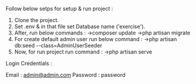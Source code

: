 Follow below setps for setup & run project :

1. Clone the project.
2. Set .env & in that file set Database name ('exercise').
3. After, run below commands :
    ->composer update
    ->php artisan migrate
4. For create default admin user run below command :
    ->php artisan db:seed --class=AdminUserSeeder
5. Now, for run project run command :
    ->php artisan serve

Login Credentials : 

Email    : admin@admin.com
Password : password
